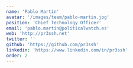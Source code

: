 ```yaml
---
name: 'Pablo Martín'
avatar: '/images/team/pablo-martin.jpg'
position: 'Chief Technology Officer'
email: 'pablo.martin@politicalwatch.es'
web: 'http://pr3ssh.net'
twitter: ''
github: 'https://github.com/pr3ssh'
linkedin: 'https://www.linkedin.com/in/pr3ssh'
order: 2
---
```

